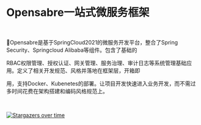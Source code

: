 # Opensabre一站式微服务框架

</br>

💪Opensabre是基于SpringCloud2021的微服务开发平台，整合了Spring Security、Springcloud Alibaba等组件。包含了基础的

RBAC权限管理、授权认证、网关管理、服务治理、审计日志等系统管理基础应用。定义了相关开发规范、风格并落地在框架层，开箱即

用，支持Docker、Kubenetes的部署。让项目开发快速进入业务开发，而不需过多时间花费在架构搭建和编码风格规范上。

</br>

[![Stargazers over time](https://starchart.cc/zhoutaoo/SpringCloud.svg)](https://starchart.cc/zhoutaoo/SpringCloud)

